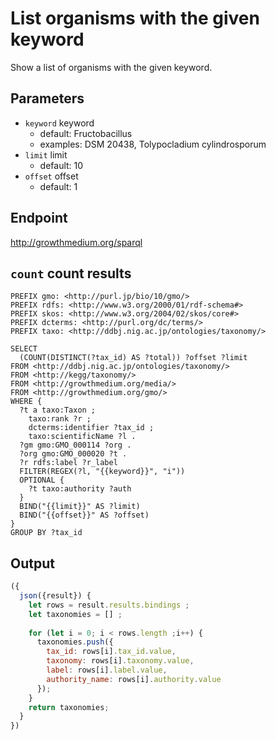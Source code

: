 # List organisms with the given keyword

Show a list of organisms with the given keyword.

## Parameters

* `keyword` keyword
  * default: Fructobacillus
  * examples: DSM 20438, Tolypocladium cylindrosporum
* `limit` limit
  * default: 10
* `offset` offset
  * default: 1

## Endpoint

http://growthmedium.org/sparql


## `count` count results

```sparql
PREFIX gmo: <http://purl.jp/bio/10/gmo/>
PREFIX rdfs: <http://www.w3.org/2000/01/rdf-schema#>
PREFIX skos: <http://www.w3.org/2004/02/skos/core#>
PREFIX dcterms: <http://purl.org/dc/terms/>
PREFIX taxo: <http://ddbj.nig.ac.jp/ontologies/taxonomy/>

SELECT
  (COUNT(DISTINCT(?tax_id) AS ?total)) ?offset ?limit
FROM <http://ddbj.nig.ac.jp/ontologies/taxonomy/>
FROM <http://kegg/taxonomy/>
FROM <http://growthmedium.org/media/>
FROM <http://growthmedium.org/gmo/>
WHERE {
  ?t a taxo:Taxon ;
    taxo:rank ?r ;
    dcterms:identifier ?tax_id ;
    taxo:scientificName ?l .
  ?gm gmo:GMO_000114 ?org .
  ?org gmo:GMO_000020 ?t .
  ?r rdfs:label ?r_label
  FILTER(REGEX(?l, "{{keyword}}", "i"))
  OPTIONAL {
    ?t taxo:authority ?auth
  }
  BIND("{{limit}}" AS ?limit)
  BIND("{{offset}}" AS ?offset)
}
GROUP BY ?tax_id
```

## Output

```javascript
({
  json({result}) {
    let rows = result.results.bindings ;
    let taxonomies = [] ;
    
    for (let i = 0; i < rows.length ;i++) {
      taxonomies.push({
        tax_id: rows[i].tax_id.value,
        taxonomy: rows[i].taxonomy.value,
        label: rows[i].label.value,
        authority_name: rows[i].authority.value
      });
    }
    return taxonomies;
  }
})
```
